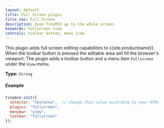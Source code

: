 ```yaml
---
layout: default
title: Full Screen plugin
title_nav: Full Screen
description: Zoom TinyMCE up to the whole screen.
keywords: fullscreen view
controls: toolbar button, menu item
---
```


This plugin adds full screen editing capabilities to {{site.productname}}. When the toolbar button is pressed the editable area will fill the browser's viewport. The plugin adds a toolbar button and a menu item `Fullscreen` under the `View` menu.

**Type:** `String`

##### Example

```js
tinymce.init({
  selector: "textarea",  // change this value according to your HTML
  plugins: "fullscreen",
  menubar: "view",
  toolbar: "fullscreen"
});
```
